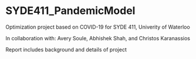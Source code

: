 # SYDE411_PandemicModel
Optimization project based on COVID-19 for SYDE 411, Univerity of Waterloo

In collaboration with: Avery Soule, Abhishek Shah, and Christos Karanassios

Report includes background and details of project
